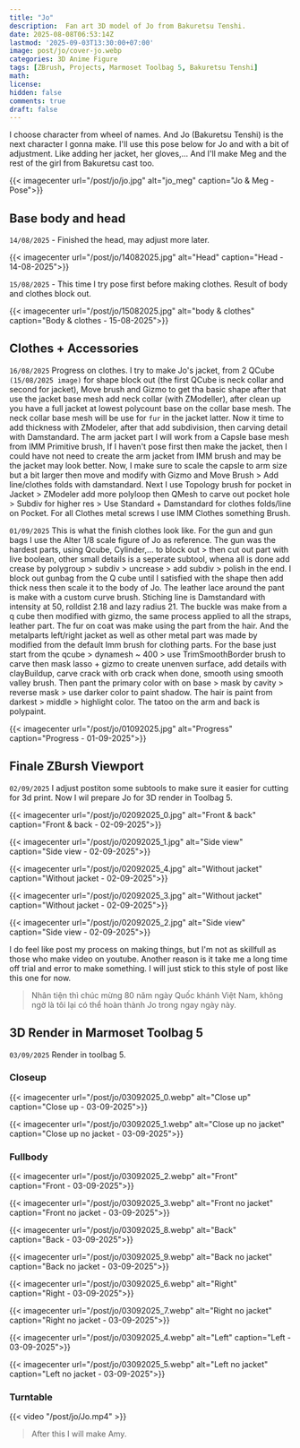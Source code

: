 ```yaml
---
title: "Jo"
description:  Fan art 3D model of Jo from Bakuretsu Tenshi.
date: 2025-08-08T06:53:14Z
lastmod: '2025-09-03T13:30:00+07:00'
image: post/jo/cover-jo.webp
categories: 3D Anime Figure
tags: [ZBrush, Projects, Marmoset Toolbag 5, Bakuretsu Tenshi]
math: 
license: 
hidden: false
comments: true
draft: false
---
```

I choose character from wheel of names. And Jo (Bakuretsu Tenshi) is the next character I gonna make.
I'll use this pose below for Jo and with a bit of adjustment. Like adding her jacket, her gloves,... And I'll make Meg and the rest of the girl from Bakuretsu cast too.

{{< imagecenter url="/post/jo/jo.jpg" alt="jo_meg" caption="Jo & Meg - Pose">}}

## Base body and head

`14/08/2025` - Finished the head, may adjust more later.

{{< imagecenter url="/post/jo/14082025.jpg" alt="Head" caption="Head - 14-08-2025">}}

`15/08/2025` - This time I try pose first before making clothes. Result of body and clothes block out.

{{< imagecenter url="/post/jo/15082025.jpg" alt="body & clothes" caption="Body & clothes - 15-08-2025">}}

## Clothes + Accessories

`16/08/2025` Progress on clothes. I try to make Jo's jacket, from 2 QCube `(15/08/2025 image)` for shape block out (the first QCube is neck collar and second for jacket), Move brush and Gizmo to get tha basic shape after that use the jacket base mesh add neck collar (with ZModeller), after clean up you have a full jacket at lowest polycount base on the collar base mesh. The neck collar base mesh will be use for `fur` in the jacket latter. Now it time to add thickness with ZModeler, after that add subdivision, then carving detail with Damstandard. The arm jacket part I will work from a Capsle base mesh from IMM Primitive brush, If I haven't pose first then make the jacket, then I could have not need to create the arm jacket from IMM brush and may be the jacket may look better. Now, I make sure to scale the capsle to arm size but a bit larger then move and modify with Gizmo and Move Brush > Add line/clothes folds with damstandard. Next I use Topology brush for pocket in Jacket > ZModeler add more polyloop then QMesh to carve out pocket hole > Subdiv for higher res > Use Standard + Damstandard for clothes folds/line on Pocket. For all Clothes metal screws I use IMM Clothes something Brush.

`01/09/2025` This is what the finish clothes look like. For the gun and gun bags I use the Alter 1/8 scale figure of Jo as reference. The gun was the hardest parts, using Qcube, Cylinder,... to block out > then cut out part with live boolean, other small details is a seperate subtool, whena all is done add crease by polygroup > subdiv > uncrease > add subdiv > polish in the end. I block out gunbag from the Q cube until I satisfied with the shape then add thick ness then scale it to the body of Jo. The leather lace around the pant is make with a custom curve brush. Stiching line is Damstandard with intensity at 50, rolldist 2.18 and lazy radius 21. The buckle was make from a q cube then modified with gizmo, the same process applied to all the straps, leather part. The fur on coat was make using the part from the hair. And the metalparts left/right jacket as well as other metal part was made by modified from the default Imm brush for clothing parts. For the base just start from the qcube > dynamesh ~ 400 > use TrimSmoothBorder brush to carve then mask lasso + gizmo to create unenven surface, add details with clayBuildup, carve crack with orb crack when done, smooth using smooth valley brush. Then pant the primary color with on base > mask by cavity > reverse mask > use darker color to paint shadow. The hair is paint from darkest > middle > highlight color. The tatoo on the arm and back is polypaint.

{{< imagecenter url="/post/jo/01092025.jpg" alt="Progress" caption="Progress - 01-09-2025">}}

## Finale ZBursh Viewport

`02/09/2025` I adjust postiton some subtools to make sure it easier for cutting for 3d print. Now I wil prepare Jo for 3D render in Toolbag 5.

{{< imagecenter url="/post/jo/02092025_0.jpg" alt="Front & back" caption="Front & back - 02-09-2025">}}

{{< imagecenter url="/post/jo/02092025_1.jpg" alt="Side view" caption="Side view - 02-09-2025">}}

{{< imagecenter url="/post/jo/02092025_4.jpg" alt="Without jacket" caption="Without jacket - 02-09-2025">}}

{{< imagecenter url="/post/jo/02092025_3.jpg" alt="Without jacket" caption="Without jacket - 02-09-2025">}}

{{< imagecenter url="/post/jo/02092025_2.jpg" alt="Side view" caption="Side view - 02-09-2025">}}

I do feel like post my process on making things, but I'm not as skillfull as those who make video on youtube. Another reason is it take me a long time off trial and error to make something. I will just stick to this style of post like this one for now.

> Nhân tiện thì chúc mừng 80 năm ngày Quốc khánh Việt Nam, không ngờ là tôi lại có thể hoàn thành Jo trong ngay ngày này.

## 3D Render in Marmoset Toolbag 5

`03/09/2025` Render in toolbag 5.

### Closeup

{{< imagecenter url="/post/jo/03092025_0.webp" alt="Close up" caption="Close up - 03-09-2025">}}

{{< imagecenter url="/post/jo/03092025_1.webp" alt="Close up no jacket" caption="Close up no jacket - 03-09-2025">}}

### Fullbody

{{< imagecenter url="/post/jo/03092025_2.webp" alt="Front" caption="Front - 03-09-2025">}}

{{< imagecenter url="/post/jo/03092025_3.webp" alt="Front no jacket" caption="Front no jacket - 03-09-2025">}}

{{< imagecenter url="/post/jo/03092025_8.webp" alt="Back" caption="Back - 03-09-2025">}}

{{< imagecenter url="/post/jo/03092025_9.webp" alt="Back no jacket" caption="Back no jacket - 03-09-2025">}}

{{< imagecenter url="/post/jo/03092025_6.webp" alt="Right" caption="Right - 03-09-2025">}}

{{< imagecenter url="/post/jo/03092025_7.webp" alt="Right no jacket" caption="Right no jacket - 03-09-2025">}}

{{< imagecenter url="/post/jo/03092025_4.webp" alt="Left" caption="Left - 03-09-2025">}}

{{< imagecenter url="/post/jo/03092025_5.webp" alt="Left no jacket" caption="Left no jacket - 03-09-2025">}}

### Turntable

{{< video "/post/jo/Jo.mp4" >}}

> After this I will make Amy.

